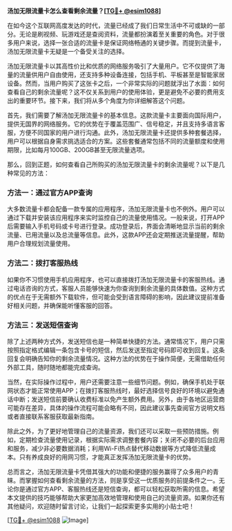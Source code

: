 **汤加无限流量卡怎么查看剩余流量？[[TG💪+ @esim1088](https://t.me/s/esim1088)]**

在如今这个互联网高度发达的时代，流量已经成了我们日常生活中不可或缺的一部分。无论是刷视频、玩游戏还是查阅资料，流量都扮演着至关重要的角色。对于很多用户来说，选择一张合适的流量卡是保证网络畅通的关键步骤。而提到流量卡，汤加无限流量卡无疑是一个备受关注的选择。

汤加无限流量卡以其高性价比和优质的网络服务吸引了大量用户。它不仅提供了海量的流量供用户自由使用，还支持多种设备连接，包括手机、平板甚至是智能家居设备。然而，当用户购买了这张卡之后，一个非常实际的问题就浮出了水面：如何查看自己的剩余流量呢？这不仅关系到用户的使用体验，更是避免不必要的费用支出的重要环节。接下来，我们将从多个角度为你详细解答这个问题。

首先，我们需要了解汤加无限流量卡的基本信息。这款流量卡主要面向国际用户，提供无国界的网络服务。它的优势在于覆盖范围广、信号稳定，并且支持多语言客服，方便不同国家的用户进行沟通。此外，汤加无限流量卡还提供多种套餐选择，用户可以根据自身需求挑选适合的方案。这些套餐通常包括不同的流量额度和使用期限，比如每月100GB、200GB甚至无限流量选项。

那么，回到正题，如何查看自己所购买的汤加无限流量卡的剩余流量呢？以下是几种常见的方法：

### 方法一：通过官方APP查询

大多数流量卡都会配备一款专属的应用程序，汤加无限流量卡也不例外。用户可以通过下载并安装该应用程序来实时监控自己的流量使用情况。一般来说，打开APP后需要输入手机号码或卡号进行登录。成功登录后，界面会清晰地显示当前的剩余流量、已用流量以及总流量等信息。此外，这款APP还会定期推送流量提醒，帮助用户合理规划流量使用。

### 方法二：拨打客服热线

如果你不习惯使用手机应用程序，也可以直接拨打汤加无限流量卡的客服热线。通过电话咨询的方式，客服人员能够快速为你查询到剩余流量的具体数值。这种方式的优点在于无需额外下载软件，但可能会受到语言障碍的影响，因此建议提前准备好相关问题，并确保能听懂客服的回答。

### 方法三：发送短信查询

除了上述两种方式外，发送短信也是一种简单快捷的方法。通常情况下，用户只需按照指定格式编辑一条包含卡号的短信，然后发送至指定号码即可收到回复。这条回复会明确告知你的剩余流量情况。这种方法的优势在于操作简便，无需借助任何外部工具，随时随地都能完成查询。

当然，在实际操作过程中，用户还需要注意一些细节问题。例如，确保手机处于联网状态才能正常使用APP；在拨打客服热线时，最好选择信号良好的环境以避免通话中断；发送短信前要确认收费标准以免产生额外费用。另外，由于各地区运营商可能存在差异，具体的操作流程可能会略有不同，因此建议事先查阅官方说明文档或者直接联系客服获取最新指南。

除此之外，为了更好地管理自己的流量资源，我们还可以采取一些预防措施。例如，定期检查流量使用记录，根据实际需求调整套餐内容；关闭不必要的后台应用和服务，减少非必要数据消耗；利用Wi-Fi热点替代移动数据等方式降低流量成本。只有养成良好的用网习惯，才能真正发挥汤加无限流量卡的优势。

总而言之，汤加无限流量卡凭借其强大的功能和便捷的服务赢得了众多用户的青睐。而掌握如何查看剩余流量的方法，则是享受这一优质服务的前提条件之一。无论你是通过官方APP、客服热线还是短信查询，都可以轻松获取所需的信息。希望本文提供的技巧能够帮助大家更加高效地管理和使用自己的流量资源。如果你还有其他疑问，欢迎随时留言讨论，让我们一起探索更多实用的小贴士吧！

[[TG💪+ @esim1088](https://t.me/s/esim1088) ![Image](https://i.postimg.cc/4NQfJmqS/Snipaste-2025-05-13-00-14-12.png)]